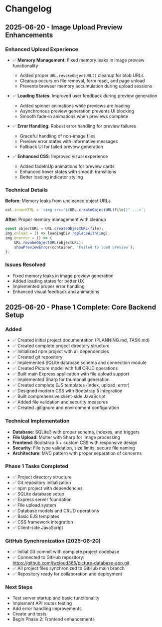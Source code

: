 # Changelog

## 2025-06-20 - Image Upload Preview Enhancements

### Enhanced Upload Experience
- ✅ **Memory Management**: Fixed memory leaks in image preview functionality
  - Added proper `URL.revokeObjectURL()` cleanup for blob URLs
  - Cleanup occurs on file removal, form reset, and page unload
  - Prevents browser memory accumulation during upload sessions

- ✅ **Loading States**: Improved user feedback during preview generation
  - Added spinner animations while previews are loading
  - Asynchronous preview generation prevents UI blocking
  - Smooth fade-in animations when previews complete

- ✅ **Error Handling**: Robust error handling for preview failures
  - Graceful handling of non-image files
  - Preview error states with informative messages
  - Fallback UI for failed preview generation

- ✅ **Enhanced CSS**: Improved visual experience
  - Added fadeInUp animations for preview cards
  - Enhanced hover states with smooth transitions
  - Better loading indicator styling

### Technical Details
**Before**: Memory leaks from uncleaned object URLs
```javascript
col.innerHTML = `<img src="${URL.createObjectURL(file)}" ...>`;
```

**After**: Proper memory management with cleanup
```javascript
const objectURL = URL.createObjectURL(file);
img.onload = () => loadingDiv.replaceWith(img);
img.onerror = () => {
    URL.revokeObjectURL(objectURL);
    showPreviewError(container, 'Failed to load preview');
};
```

### Issues Resolved
- Fixed memory leaks in image preview generation
- Added loading states for better UX
- Implemented proper error handling
- Enhanced visual feedback and animations

## 2025-06-20 - Phase 1 Complete: Core Backend Setup

### Added
- ✅ Created initial project documentation (PLANNING.md, TASK.md)
- ✅ Created complete project directory structure
- ✅ Initialized npm project with all dependencies
- ✅ Created git repository
- ✅ Implemented SQLite database schema and connection module
- ✅ Created Picture model with full CRUD operations
- ✅ Built main Express application with file upload support
- ✅ Implemented Sharp for thumbnail generation
- ✅ Created complete EJS templates (index, upload, error)
- ✅ Designed modern CSS with Bootstrap 5 integration
- ✅ Built comprehensive client-side JavaScript
- ✅ Added file validation and security measures
- ✅ Created .gitignore and environment configuration

### Technical Implementation
- **Database**: SQLite3 with proper schema, indexes, and triggers
- **File Upload**: Multer with Sharp for image processing
- **Frontend**: Bootstrap 5 + custom CSS with responsive design
- **Security**: File type validation, size limits, secure file naming
- **Architecture**: MVC pattern with proper separation of concerns

### Phase 1 Tasks Completed
- ✅ Project directory structure
- ✅ Git repository initialization  
- ✅ npm project with dependencies
- ✅ SQLite database setup
- ✅ Express server foundation
- ✅ File upload system
- ✅ Database models and CRUD operations
- ✅ Basic EJS templates
- ✅ CSS framework integration
- ✅ Client-side JavaScript

### GitHub Synchronization (2025-06-20)
- ✅ Initial Git commit with complete project codebase
- ✅ Connected to GitHub repository: https://github.com/jwcloud365/picture-database-app.git
- ✅ All project files synchronized to GitHub main branch
- ✅ Repository ready for collaboration and deployment

### Next Steps
- Test server startup and basic functionality
- Implement API routes testing
- Add error handling improvements
- Create unit tests
- Begin Phase 2: Frontend enhancements
